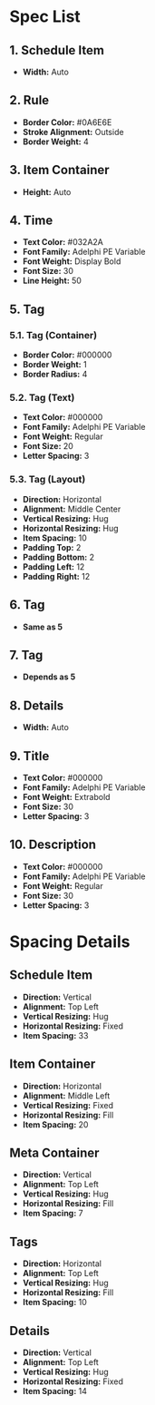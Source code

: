 
# Spec List

## 1. Schedule Item
- **Width:** Auto  

## 2. Rule
- **Border Color:** #0A6E6E  
- **Stroke Alignment:** Outside  
- **Border Weight:** 4  

## 3. Item Container
- **Height:** Auto  

## 4. Time
- **Text Color:** #032A2A  
- **Font Family:** Adelphi PE Variable  
- **Font Weight:** Display Bold  
- **Font Size:** 30  
- **Line Height:** 50  

## 5. Tag
### 5.1. Tag (Container)
- **Border Color:** #000000  
- **Border Weight:** 1  
- **Border Radius:** 4  

### 5.2. Tag (Text)
- **Text Color:** #000000  
- **Font Family:** Adelphi PE Variable  
- **Font Weight:** Regular  
- **Font Size:** 20  
- **Letter Spacing:** 3  

### 5.3. Tag (Layout)
- **Direction:** Horizontal  
- **Alignment:** Middle Center  
- **Vertical Resizing:** Hug  
- **Horizontal Resizing:** Hug  
- **Item Spacing:** 10  
- **Padding Top:** 2  
- **Padding Bottom:** 2  
- **Padding Left:** 12  
- **Padding Right:** 12   

## 6. Tag
- **Same as 5**  

## 7. Tag
- **Depends as 5**  

## 8. Details
- **Width:** Auto  

## 9. Title
- **Text Color:** #000000  
- **Font Family:** Adelphi PE Variable  
- **Font Weight:** Extrabold  
- **Font Size:** 30  
- **Letter Spacing:** 3  

## 10. Description
- **Text Color:** #000000  
- **Font Family:** Adelphi PE Variable  
- **Font Weight:** Regular  
- **Font Size:** 30  
- **Letter Spacing:** 3  

# Spacing Details

## Schedule Item
- **Direction:** Vertical  
- **Alignment:** Top Left  
- **Vertical Resizing:** Hug  
- **Horizontal Resizing:** Fixed  
- **Item Spacing:** 33  

## Item Container
- **Direction:** Horizontal  
- **Alignment:** Middle Left  
- **Vertical Resizing:** Fixed  
- **Horizontal Resizing:** Fill  
- **Item Spacing:** 20  

## Meta Container
- **Direction:** Vertical  
- **Alignment:** Top Left  
- **Vertical Resizing:** Hug  
- **Horizontal Resizing:** Fill  
- **Item Spacing:** 7  

## Tags
- **Direction:** Horizontal  
- **Alignment:** Top Left  
- **Vertical Resizing:** Hug  
- **Horizontal Resizing:** Fill  
- **Item Spacing:** 10  

## Details
- **Direction:** Vertical  
- **Alignment:** Top Left  
- **Vertical Resizing:** Hug  
- **Horizontal Resizing:** Fixed  
- **Item Spacing:** 14  

